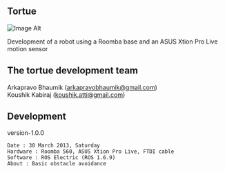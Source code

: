 Tortue
---------------------------

![Image Alt](http://4.bp.blogspot.com/-eX34zCK43mU/UU7noVcZLFI/AAAAAAAACaE/sAGXU8TLd6Y/s1600/tortue-2.jpg) 

Development of a robot using a Roomba base and an ASUS Xtion Pro Live motion sensor

The tortue development team
---------------------------
Arkapravo Bhaumik (arkapravobhaumik@gmail.com)  
Koushik Kabiraj (koushik.atti@gmail.com)

Development
-----------
version-1.0.0
~~~~~~~~~~~
Date : 30 March 2013, Saturday
Hardware : Roomba 560, ASUS Xtion Pro Live, FTDI cable
Software : ROS Electric (ROS 1.6.9)
About : Basic obstacle avoidance
